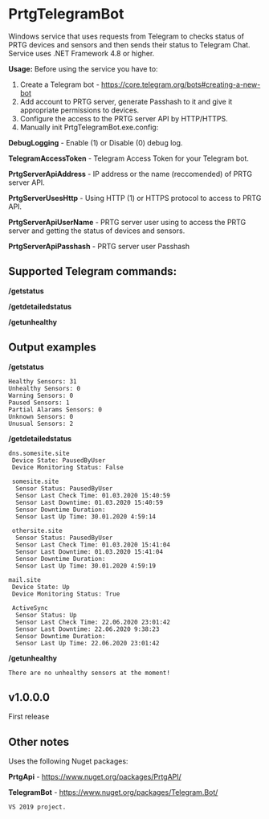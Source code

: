 

# PrtgTelegramBot
Windows service that uses requests from Telegram to checks status of PRTG devices and sensors and then sends their status to Telegram Chat.
Service uses .NET Framework 4.8 or higher.


**Usage:**
Before using the service you have to:
1. Create a Telegram bot - https://core.telegram.org/bots#creating-a-new-bot
2. Add account to PRTG server, generate Passhash to it and give it appropriate permissions to devices.
3. Configure the access to the PRTG server API by HTTP/HTTPS.
4. Manually init PrtgTelegramBot.exe.config:

**DebugLogging** - Enable (1) or Disable (0) debug log.

**TelegramAccessToken** - Telegram Access Token for your Telegram bot. 

**PrtgServerApiAddress** - IP address or the name (reccomended) of PRTG server API.

**PrtgServerUsesHttp** - Using HTTP (1) or HTTPS protocol to access to PRTG API.

**PrtgServerApiUserName** - PRTG server user using to access the PRTG server and getting the status of devices and sensors.

**PrtgServerApiPasshash** - PRTG server user Passhash

## **Supported Telegram commands:**

**/getstatus**

**/getdetailedstatus**

**/getunhealthy**


## **Output examples**
**/getstatus**
```
Healthy Sensors: 31
Unhealthy Sensors: 0
Warning Sensors: 0
Paused Sensors: 1
Partial Alarams Sensors: 0
Unknown Sensors: 0
Unusual Sensors: 2
```

**/getdetailedstatus**
```
dns.somesite.site
 Device State: PausedByUser
 Device Monitoring Status: False

 somesite.site
  Sensor Status: PausedByUser
  Sensor Last Check Time: 01.03.2020 15:40:59
  Sensor Last Downtime: 01.03.2020 15:40:59
  Sensor Downtime Duration: 
  Sensor Last Up Time: 30.01.2020 4:59:14

 othersite.site
  Sensor Status: PausedByUser
  Sensor Last Check Time: 01.03.2020 15:41:04
  Sensor Last Downtime: 01.03.2020 15:41:04
  Sensor Downtime Duration: 
  Sensor Last Up Time: 30.01.2020 4:59:19

mail.site
 Device State: Up
 Device Monitoring Status: True

 ActiveSync
  Sensor Status: Up
  Sensor Last Check Time: 22.06.2020 23:01:42
  Sensor Last Downtime: 22.06.2020 9:38:23
  Sensor Downtime Duration: 
  Sensor Last Up Time: 22.06.2020 23:01:42
```

**/getunhealthy**
```
There are no unhealthy sensors at the moment!
```


## **v1.0.0.0**
First release

## Other notes
Uses the following Nuget packages:

**PrtgApi** - https://www.nuget.org/packages/PrtgAPI/

**TelegramBot** - https://www.nuget.org/packages/Telegram.Bot/


```VS 2019 project.```
